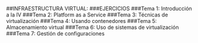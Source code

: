 ##INFRAESTRUCTURA VIRTUAL:
###EJERCICIOS
###Tema 1: Introducción a la IV
###Tema 2: Platform as a Service
###Tema 3: Técnicas de virtualización
###Tema 4: Usando contenedores
###Tema 5: Almacenamiento virtual
###Tema 6: Uso de sistemas de virtualización
###Tema 7: Gestión de configuraciones

[Tema 1: Introducción a la IV]:http://jj.github.io/IV/documentos/temas/Intro_concepto_y_soporte_fisico
[Tema 2: Platform as a Service]:http://jj.github.io/IV/documentos/temas/PaaS
[Tema 3: Técnicas de virtualización]:http://jj.github.io/IV/documentos/temas/Tecnicas_de_virtualizacion
[Tema 4: Usando contenedores]:http://jj.github.io/IV/documentos/temas/Contenedores
[Tema 5: Almacenamiento virtual]:http://jj.github.io/IV/documentos/temas/Almacenamiento
[Tema 6: Uso de sistemas de virtualización]:http://jj.github.io/IV/documentos/temas/Uso_de_sistemas
[Tema 7: Gestión de configuraciones]:http://jj.github.io/IV/documentos/temas/Gestion_de_configuraciones
